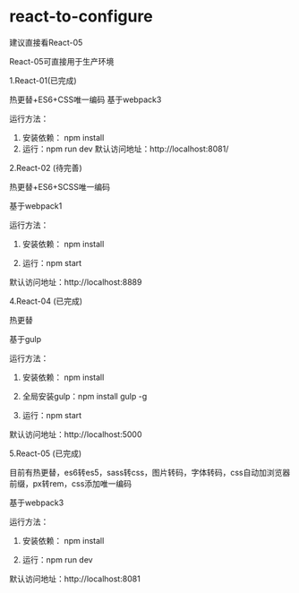 # react-to-configure

建议直接看React-05

React-05可直接用于生产环境

1.React-01(已完成)

热更替+ES6+CSS唯一编码
基于webpack3

运行方法：
1. 安装依赖： npm install
2. 运行：npm run dev
默认访问地址：http://localhost:8081/


2.React-02 (待完善)

热更替+ES6+SCSS唯一编码

基于webpack1

运行方法：

1. 安装依赖： npm install

2. 运行：npm start

默认访问地址：http://localhost:8889


4.React-04 (已完成)

热更替

基于gulp

运行方法：

1. 安装依赖： npm install

2. 全局安装gulp：npm install gulp -g

3. 运行：npm start

默认访问地址：http://localhost:5000


5.React-05 (已完成)

目前有热更替，es6转es5，sass转css，图片转码，字体转码，css自动加浏览器前缀，px转rem，css添加唯一编码

基于webpack3

运行方法：

1. 安装依赖： npm install

2. 运行：npm run dev

默认访问地址：http://localhost:8081

